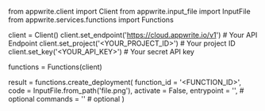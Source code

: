 from appwrite.client import Client
from appwrite.input_file import InputFile
from appwrite.services.functions import Functions

client = Client()
client.set_endpoint('https://cloud.appwrite.io/v1') # Your API Endpoint
client.set_project('<YOUR_PROJECT_ID>') # Your project ID
client.set_key('<YOUR_API_KEY>') # Your secret API key

functions = Functions(client)

result = functions.create_deployment(
    function_id = '<FUNCTION_ID>',
    code = InputFile.from_path('file.png'),
    activate = False,
    entrypoint = '<ENTRYPOINT>', # optional
    commands = '<COMMANDS>' # optional
)
